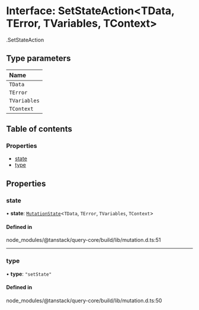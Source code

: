 # Interface: SetStateAction<TData, TError, TVariables, TContext\>

[<internal>](../wiki/%3Cinternal%3E).SetStateAction

## Type parameters

| Name |
| :------ |
| `TData` |
| `TError` |
| `TVariables` |
| `TContext` |

## Table of contents

### Properties

- [state](../wiki/%3Cinternal%3E.SetStateAction#state-1)
- [type](../wiki/%3Cinternal%3E.SetStateAction#type-1)

## Properties

### state

• **state**: [`MutationState`](../wiki/%3Cinternal%3E.MutationState)<`TData`, `TError`, `TVariables`, `TContext`\>

#### Defined in

node_modules/@tanstack/query-core/build/lib/mutation.d.ts:51

___

### type

• **type**: ``"setState"``

#### Defined in

node_modules/@tanstack/query-core/build/lib/mutation.d.ts:50
